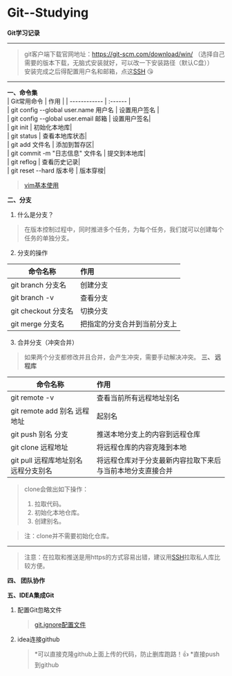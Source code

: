 # Git--Studying

**Git学习记录**  

---

> git客户端下载官网地址：https://git-scm.com/download/win/ （选择自己需要的版本下载，无脑式安装就好，可以改一下安装路径（默认C盘））  
> 安装完成之后得配置用户名和邮箱，点这[SSH](https://github.com/fengzuyi/Git-SSH.git) 😘
---
**一、命令集**  
| Git常用命令    | 作用    |
| ------------  | :------ |  
| git config --global user.name 用户名   |    设置用户签名 |  
| git config --global user.email 邮箱  |       设置用户签名|  
| git init      |                              初始化本地库|  
| git status     |                             查看本地库状态|  
| git add 文件名     |                          添加到暂存区|  
| git commit -m "日志信息" 文件名    |             提交到本地库|  
| git reflog                    |               查看历史记录|  
| git reset --hard 版本号          |             版本穿梭|  
> [vim基本使用](https://github.com/fengzuyi/vim)  

**二、分支**  
1. 什么是分支？
  > 在版本控制过程中，同时推进多个任务，为每个任务，我们就可以创建每个任务的单独分支。
2. 分支的操作
> 
| 命令名称    | 作用  |  
| ------------  | :------ |  
| git branch 分支名 | 创建分支 |  
| git branch -v | 查看分支 |  
| git checkout 分支名 | 切换分支 |  
| git merge 分支名 | 把指定的分支合并到当前分支上|  
3. 合并分支（冲突合并）  
  > 如果两个分支都修改并且合并，会产生冲突，需要手动解决冲突。
**三、 远程库**
> 
| 命令名称 | 作用 |
| ------- | :-------- |
| git remote -v | 查看当前所有远程地址别名 |
| git remote add 别名 远程地址 | 起别名 |
| git push 别名 分支 | 推送本地分支上的内容到远程仓库 |
| git clone 远程地址 | 将远程仓库的内容克隆到本地 |
| git pull 远程库地址别名 远程分支别名 | 将远程仓库对于分支最新内容拉取下来后与当前本地分支直接合并 |

> clone会做出如下操作：
  > 1. 拉取代码。
>   2. 初始化本地仓库。
>   3. 创建别名。

> 注：clone并不需要初始化仓库。
---
> 注意：在拉取和推送是用https的方式容易出错，建议用[SSH](https://github.com/fengzuyi/Git-SSH.git)拉取私人库比较方便。

**四、 团队协作**

**五、IDEA集成Git**  
1. 配置Git忽略文件
   > [git.ignore配置文件](https://github.com/fengzuyi/Git--Studying/commit/2846af202c228ca0060daf630cc0cb1f066be444)
2. idea连接github
   >  *可以直接克隆github上面上传的代码，防止删库跑路！👍
   >  *直接push到github


